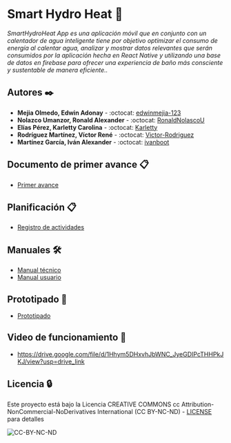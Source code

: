 # Smart Hydro Heat 🔎

_SmartHydroHeat App es una aplicación móvil que en conjunto con un calentador de agua
                    inteligente tiene por objetivo optimizar el consumo de energía al calentar agua, analizar y
                    mostrar datos relevantes que serán consumidos por la aplicación hecha en React Native y
                    utilizando una base de datos en firebase para ofrecer una experiencia de baño más
                    consciente y sustentable de manera eficiente.._
## Autores ✒️

* **Mejia Olmedo, Edwin Adonay** - :octocat: [edwinmejia-123](https://github.com/edwinmejia-123)
* **Nolazco Umanzor, Ronald Alexander** - :octocat: [RonaldNolascoU](https://github.com/RonaldNolascoU)
* **Elías Pérez, Karletty Carolina** - :octocat: [Karletty](https://github.com/Karletty)
* **Rodríguez Martínez, Víctor René** - :octocat: [Victor-Rodriguez](https://github.com/Victor-Rodriguez)
* **Martínez García, Iván Alexander** - :octocat: [ivanboot](https://github.com/ivanboot)

## Documento de primer avance 📋
* [Primer avance](https://drive.google.com/file/d/1RR6Yypv_XXfvDoUaSP3rn9H3ToOzh6GN/view?usp=sharing)
  
## Planificación 📋
* [Registro de actividades](https://github.com/users/RonaldNolascoU/projects/1/views/1)

## Manuales 🛠️
* [Manual técnico](https://drive.google.com/file/d/1HXZVSP7Z1tQXChkCdOCcaOB94M3zVr8z/view?usp=sharing)
* [Manual usuario](https://drive.google.com/file/d/1TUg6az7p1r0Q1txauF_WQwjpTmU2qowT/view?usp=sharing)

## Prototipado 📄
* [Prototipado](https://drive.google.com/file/d/1JyzNG63a0_O3-Iu1w2qvdP5Q4erPHh9C/view?usp=sharing)

## Video de funcionamiento 📄
* https://drive.google.com/file/d/1Hhym5DHxvhJbWNC_JyeGDIPcTHHPkJKJ/view?usp=drive_link
  
## Licencia 🔒 

Este proyecto está bajo la Licencia CREATIVE COMMONS cc Attribution-NonCommercial-NoDerivatives International (CC BY-NC-ND) - [LICENSE](https://creativecommons.org/licenses/by-nc-nd/4.0/) para detalles

![CC-BY-NC-ND](https://drive.google.com/uc?id=1pRC2FYrEamSntkeQdoNZs7GZNYqXOqBo)
